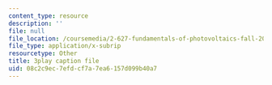 ```yaml
---
content_type: resource
description: ''
file: null
file_location: /coursemedia/2-627-fundamentals-of-photovoltaics-fall-2013/08c2c9ec7efdcf7a7ea6157d099b40a7_FLbfYpkSZ84.srt
file_type: application/x-subrip
resourcetype: Other
title: 3play caption file
uid: 08c2c9ec-7efd-cf7a-7ea6-157d099b40a7
---
```

